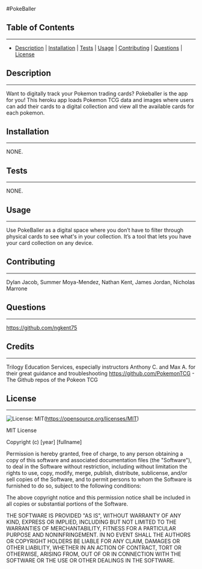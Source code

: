   #PokeBaller

  ## Table of Contents
  ---
  * [Description](#description) | [Installation](#installation) | [Tests](#tests) | [Usage](#usage) | [Contributing](#contributing) | [Questions](#questions) | [License](#license)

  ## Description
  ---
  Want to digitally track your Pokemon trading cards? Pokeballer is the app for you! This heroku app loads Pokemon TCG data and images where users can add their cards to a digital collection and view all the available cards for each pokemon.

  ## Installation
  ---
  NONE.

  ## Tests
  ---
  NONE.

  ## Usage
  ---
  Use PokeBaller as a digital space where you don’t have to filter through physical cards to see what's in your collection. It’s a tool that lets you have your card collection on any device.

  ## Contributing
  ---
  Dylan Jacob, Summer Moya-Mendez, Nathan Kent, James Jordan, Nicholas Marrone

  ## Questions
  ---
  https://github.com/ngkent75

   ## Credits
  ---
  Trilogy Education Services, especially instructors Anthony C. and Max A. for their great guidance and troubleshooting
  https://github.com/PokemonTCG - The Github repos of the Pokeon TCG

  ## License
  ---
  ![License: MIT](https://img.shields.io/badge/License-MIT-yellow.svg)(https://opensource.org/licenses/MIT)

  MIT License

Copyright (c) [year] [fullname]

Permission is hereby granted, free of charge, to any person obtaining a copy
of this software and associated documentation files (the "Software"), to deal
in the Software without restriction, including without limitation the rights
to use, copy, modify, merge, publish, distribute, sublicense, and/or sell
copies of the Software, and to permit persons to whom the Software is
furnished to do so, subject to the following conditions:

The above copyright notice and this permission notice shall be included in all
copies or substantial portions of the Software.

THE SOFTWARE IS PROVIDED "AS IS", WITHOUT WARRANTY OF ANY KIND, EXPRESS OR
IMPLIED, INCLUDING BUT NOT LIMITED TO THE WARRANTIES OF MERCHANTABILITY,
FITNESS FOR A PARTICULAR PURPOSE AND NONINFRINGEMENT. IN NO EVENT SHALL THE
AUTHORS OR COPYRIGHT HOLDERS BE LIABLE FOR ANY CLAIM, DAMAGES OR OTHER
LIABILITY, WHETHER IN AN ACTION OF CONTRACT, TORT OR OTHERWISE, ARISING FROM,
OUT OF OR IN CONNECTION WITH THE SOFTWARE OR THE USE OR OTHER DEALINGS IN THE
SOFTWARE.

